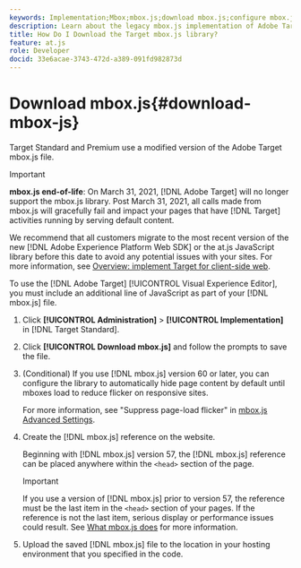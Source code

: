 ```yaml
---
keywords: Implementation;Mbox;mbox.js;download mbox.js;configure mbox.js
description: Learn about the legacy mbox.js implementation of Adobe Target. Migrate to the Adobe Experience Platform Web SDK (AEP Web SDK) or to the latest version of at.js.
title: How Do I Download the Target mbox.js library?
feature: at.js
role: Developer
docid: 33e6acae-3743-472d-a389-091fd982873d
---
```


# Download mbox.js{#download-mbox-js}

Target Standard and Premium use a modified version of the Adobe Target mbox.js file.

>[!IMPORTANT]
>
>**mbox.js end-of-life**: On March 31, 2021, [!DNL Adobe Target] will no longer support the mbox.js library. Post March 31, 2021, all calls made from mbox.js will gracefully fail and impact your pages that have [!DNL Target] activities running by serving default content.
>
>We recommend that all customers migrate to the most recent version of the new [!DNL Adobe Experience Platform Web SDK] or the at.js JavaScript library before this date to avoid any potential issues with your sites. For more information, see [Overview: implement Target for client-side web](/help/c-implementing-target/c-implementing-target-for-client-side-web/implement-target-for-client-side-web.md).

To use the [!DNL Adobe Target] [!UICONTROL Visual Experience Editor], you must include an additional line of JavaScript as part of your [!DNL mbox.js] file. 

1. Click **[!UICONTROL Administration]** > **[!UICONTROL Implementation]** in [!DNL Target Standard].
1. Click **[!UICONTROL Download mbox.js]** and follow the prompts to save the file.
1. (Conditional) If you use [!DNL mbox.js] version 60 or later, you can configure the library to automatically hide page content by default until mboxes load to reduce flicker on responsive sites.

   For more information, see "Suppress page-load flicker" in [mbox.js Advanced Settings](/help/c-implementing-target/c-implementing-target-for-client-side-web/t-mbox-download/advanced-mboxjs-settings.md#reference_A9C8DAC6DF7743EDBCF1D71F8F20843C). 

1. Create the [!DNL mbox.js] reference on the website.

   Beginning with [!DNL mbox.js] version 57, the [!DNL mbox.js] reference can be placed anywhere within the `<head>` section of the page.

   >[!IMPORTANT]
   >
   >If you use a version of [!DNL mbox.js] prior to version 57, the reference must be the last item in the `<head>` section of your pages. If the reference is not the last item, serious display or performance issues could result. See [What mbox.js does](/help/c-implementing-target/c-implementing-target-for-client-side-web/t-mbox-download/mbox-technical.md) for more information.

1. Upload the saved [!DNL mbox.js] file to the location in your hosting environment that you specified in the code.
